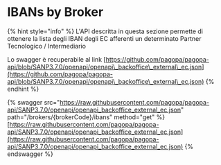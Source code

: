 # IBANs by Broker

{% hint style="info" %}
L'API descritta in questa sezione permette di ottenere la lista degli IBAN degli EC afferenti un determinato Partner Tecnologico / Intermediario

Lo swagger è recuperabile al link [https://github.com/pagopa/pagopa-api/blob/SANP3.7.0/openapi/openapi\_backoffice\_external\_ec.json](https://github.com/pagopa/pagopa-api/blob/SANP3.7.0/openapi/openapi\_backoffice\_external\_ec.json)
{% endhint %}

{% swagger src="https://raw.githubusercontent.com/pagopa/pagopa-api/SANP3.7.0/openapi/openapi_backoffice_external_ec.json" path="/brokers/{brokerCode}/ibans" method="get" %}
[https://raw.githubusercontent.com/pagopa/pagopa-api/SANP3.7.0/openapi/openapi_backoffice_external_ec.json](https://raw.githubusercontent.com/pagopa/pagopa-api/SANP3.7.0/openapi/openapi_backoffice_external_ec.json)
{% endswagger %}

